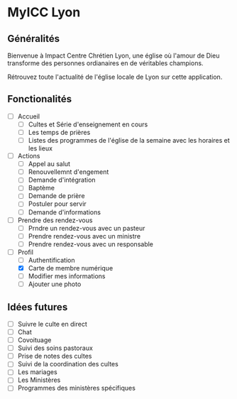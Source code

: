 # MyICC Lyon

## Généralités

Bienvenue à Impact Centre Chrétien Lyon, une église où l'amour de Dieu transforme des personnes ordianaires en de véritables champions.

Rétrouvez toute l'actualité de l'église locale de Lyon sur cette application.

## Fonctionalités

- [ ] Accueil
  - [ ] Cultes et Série d'enseignement en cours
  - [ ] Les temps de prières
  - [ ] Listes des programmes de l'église de la semaine avec les horaires et les lieux
- [ ] Actions
  - [ ] Appel au salut
  - [ ] Renouvellemnt d'engement
  - [ ] Demande d'intégration
  - [ ] Baptème
  - [ ] Demande de prière
  - [ ] Postuler pour servir
  - [ ] Demande d'informations
- [ ] Prendre des rendez-vous
  - [ ] Prndre un rendez-vous avec un pasteur
  - [ ] Prendre rendez-vous avec un ministre
  - [ ] Prendre rendez-vous avec un responsable
- [ ] Profil
  - [ ] Authentification
  - [x] Carte de membre numérique
  - [ ] Modifier mes informations
  - [ ] Ajouter une photo

## Idées futures

- [ ] Suivre le culte en direct
- [ ] Chat
- [ ] Covoituage
- [ ] Suivi des soins pastoraux
- [ ] Prise de notes des cultes
- [ ] Suivi de la coordination des cultes
- [ ] Les mariages
- [ ] Les Ministères
- [ ] Programmes des ministères spécifiques

